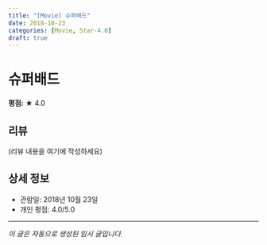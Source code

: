 ```yaml
---
title: "[Movie] 슈퍼배드"
date: 2018-10-23
categories: [Movie, Star-4.0]
draft: true
---
```


# 슈퍼배드

**평점:** ★ 4.0

## 리뷰

(리뷰 내용을 여기에 작성하세요)

## 상세 정보

- 관람일: 2018년 10월 23일
- 개인 평점: 4.0/5.0

---

*이 글은 자동으로 생성된 임시 글입니다.*
